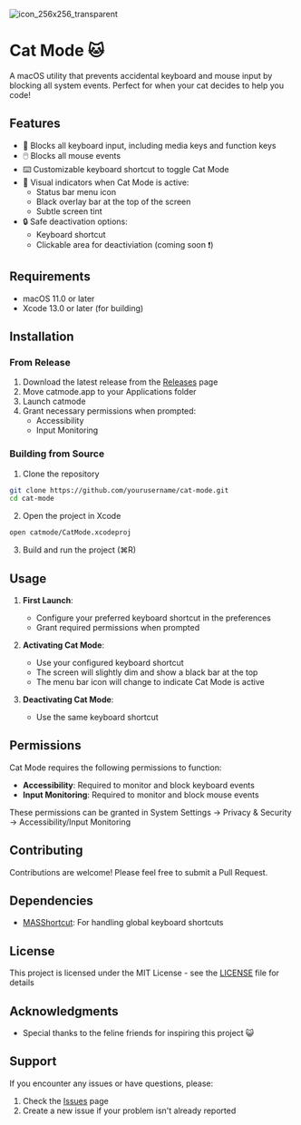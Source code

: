 


![icon_256x256_transparent](https://github.com/user-attachments/assets/d33edfbf-ba4d-49e3-b8b2-cd2ce1770929)

# Cat Mode 🐱

A macOS utility that prevents accidental keyboard and mouse input by blocking all system events. Perfect for when your cat decides to help you code!

## Features

- 🚫 Blocks all keyboard input, including media keys and function keys
- 🖱️ Blocks all mouse events
- ⌨️ Customizable keyboard shortcut to toggle Cat Mode
- 🎨 Visual indicators when Cat Mode is active:
  - Status bar menu icon
  - Black overlay bar at the top of the screen
  - Subtle screen tint
- 🔒 Safe deactivation options:
  - Keyboard shortcut
  - Clickable area for deactiviation (coming soon ❗) 

## Requirements

- macOS 11.0 or later
- Xcode 13.0 or later (for building)

## Installation

### From Release

1. Download the latest release from the [Releases](https://github.com/christianolander/cat-mode/releases) page
2. Move catmode.app to your Applications folder
3. Launch catmode
4. Grant necessary permissions when prompted:
   - Accessibility
   - Input Monitoring

### Building from Source

1. Clone the repository

```bash
git clone https://github.com/yourusername/cat-mode.git
cd cat-mode
```

2. Open the project in Xcode

```bash
open catmode/CatMode.xcodeproj
```

3. Build and run the project (⌘R)

## Usage

1. **First Launch**:

   - Configure your preferred keyboard shortcut in the preferences
   - Grant required permissions when prompted

2. **Activating Cat Mode**:

   - Use your configured keyboard shortcut
   - The screen will slightly dim and show a black bar at the top
   - The menu bar icon will change to indicate Cat Mode is active

3. **Deactivating Cat Mode**:
   - Use the same keyboard shortcut

## Permissions

Cat Mode requires the following permissions to function:

- **Accessibility**: Required to monitor and block keyboard events
- **Input Monitoring**: Required to monitor and block mouse events

These permissions can be granted in System Settings → Privacy & Security → Accessibility/Input Monitoring

## Contributing

Contributions are welcome! Please feel free to submit a Pull Request.

## Dependencies

- [MASShortcut](https://github.com/shpakovski/MASShortcut): For handling global keyboard shortcuts

## License

This project is licensed under the MIT License - see the [LICENSE](LICENSE) file for details

## Acknowledgments
- Special thanks to the feline friends for inspiring this project 😺

## Support

If you encounter any issues or have questions, please:

1. Check the [Issues](https://github.com/yourusername/cat-mode/issues) page
2. Create a new issue if your problem isn't already reported
